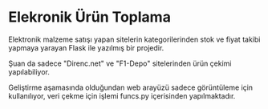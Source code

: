 # Elekronik Ürün Toplama

Elektronik malzeme satışı yapan sitelerin kategorilerinden stok ve fiyat takibi yapmaya yarayan Flask ile yazılmış bir projedir.

Şuan da sadece "Direnc.net" ve "F1-Depo" sitelerinden ürün çekimi yapılabiliyor.

Geliştirme aşamasında olduğundan web arayüzü sadece görüntüleme için kullanılıyor, veri çekme için işlemi funcs.py içerisinden yapılmaktadır.